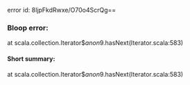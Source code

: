 error id: 8IjpFkdRwxe/O70o4ScrQg==
### Bloop error:

at scala.collection.Iterator$$anon$9.hasNext(Iterator.scala:583)
#### Short summary: 

at scala.collection.Iterator$$anon$9.hasNext(Iterator.scala:583)